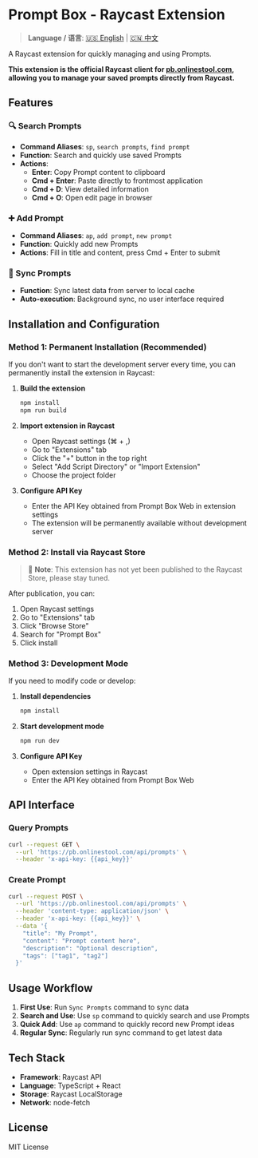
# Prompt Box - Raycast Extension

> **Language / 语言**: [🇺🇸 English](./README.md) | [🇨🇳 中文](./README.ZH.md)

A Raycast extension for quickly managing and using Prompts.

**This extension is the official Raycast client for [pb.onlinestool.com](https://pb.onlinestool.com), allowing you to manage your saved prompts directly from Raycast.**

## Features

### 🔍 Search Prompts
- **Command Aliases**: `sp`, `search prompts`, `find prompt`
- **Function**: Search and quickly use saved Prompts
- **Actions**:
  - **Enter**: Copy Prompt content to clipboard
  - **Cmd + Enter**: Paste directly to frontmost application
  - **Cmd + D**: View detailed information
  - **Cmd + O**: Open edit page in browser

### ➕ Add Prompt
- **Command Aliases**: `ap`, `add prompt`, `new prompt`
- **Function**: Quickly add new Prompts
- **Actions**: Fill in title and content, press Cmd + Enter to submit

### 🔄 Sync Prompts
- **Function**: Sync latest data from server to local cache
- **Auto-execution**: Background sync, no user interface required

## Installation and Configuration

### Method 1: Permanent Installation (Recommended)

If you don't want to start the development server every time, you can permanently install the extension in Raycast:

1. **Build the extension**
   ```bash
   npm install
   npm run build
   ```

2. **Import extension in Raycast**
   - Open Raycast settings (⌘ + ,)
   - Go to "Extensions" tab
   - Click the "+" button in the top right
   - Select "Add Script Directory" or "Import Extension"
   - Choose the project folder

3. **Configure API Key**
   - Enter the API Key obtained from Prompt Box Web in extension settings
   - The extension will be permanently available without development server

### Method 2: Install via Raycast Store

> 📝 **Note**: This extension has not yet been published to the Raycast Store, please stay tuned.

After publication, you can:
1. Open Raycast settings
2. Go to "Extensions" tab
3. Click "Browse Store"
4. Search for "Prompt Box"
5. Click install

### Method 3: Development Mode

If you need to modify code or develop:

1. **Install dependencies**
   ```bash
   npm install
   ```

2. **Start development mode**
   ```bash
   npm run dev
   ```

3. **Configure API Key**
   - Open extension settings in Raycast
   - Enter the API Key obtained from Prompt Box Web

## API Interface

### Query Prompts
```bash
curl --request GET \
  --url 'https://pb.onlinestool.com/api/prompts' \
  --header 'x-api-key: {{api_key}}'
```

### Create Prompt
```bash
curl --request POST \
  --url 'https://pb.onlinestool.com/api/prompts' \
  --header 'content-type: application/json' \
  --header 'x-api-key: {{api_key}}' \
  --data '{
    "title": "My Prompt",
    "content": "Prompt content here",
    "description": "Optional description",
    "tags": ["tag1", "tag2"]
  }'
```

## Usage Workflow

1. **First Use**: Run `Sync Prompts` command to sync data
2. **Search and Use**: Use `sp` command to quickly search and use Prompts
3. **Quick Add**: Use `ap` command to quickly record new Prompt ideas
4. **Regular Sync**: Regularly run sync command to get latest data

## Tech Stack

- **Framework**: Raycast API
- **Language**: TypeScript + React
- **Storage**: Raycast LocalStorage
- **Network**: node-fetch

## License

MIT License